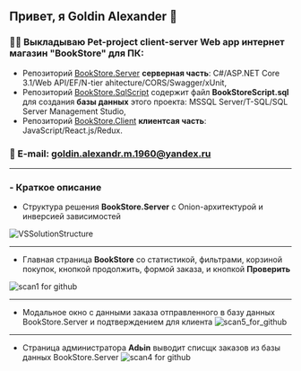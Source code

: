 ## Привет, я  Goldin Alexander :wave:

### :man_technologist: Выкладываю Pet-project client-server Web app интернет магазин "BookStore" для ПК:  
- Репозиторий [BookStore.Server](https://github.com/GoldinAlexander/BookStore.Server) **серверная часть**: C#/ASP.NET Core 3.1/Web API/EF/N-tier ahitecture/CORS/Swagger/xUnit,
- Репозиторий [BookStore.SqlScript](https://github.com/GoldinAlexander/BookStore.SqlScript.git) содержит файл **BookStoreScript.sql** для создания **базы данных** этого проекта: MSSQL Server/T-SQL/SQL Server Management Studio,
- Репозиторий [BookStore.Client](https://github.com/GoldinAlexander/BookStore.Client) **клиентсая часть**: JavaScript/React.js/Redux.

### :email: E-mail: goldin.alexandr.m.1960@yandex.ru

___
### - Краткое описание
* Структура решения **BookStore.Server** с Onion-архитектурой и инверсией зависимостей 
 
![VSSolutionStructure](https://user-images.githubusercontent.com/75939181/164613381-fc99307b-abd0-469e-b874-508f09d0efc0.JPG)
_____
* Главная страница **BookStore** со статистикой, фильтрами, корзиной покупок, кнопкой продолжить, формой заказа, и кнопкой **Проверить**

![scan1 for github](https://user-images.githubusercontent.com/75939181/161836623-1c1c30ce-17a5-4ead-9552-9a42d92efc4a.JPG)
___
* Модальное окно с данными заказа отправленного в базу данных BookStore.Server и подтверждением для клиента 
![scan5_for_github](https://user-images.githubusercontent.com/75939181/162013676-4c738ec0-0e59-4d8f-a0b0-9290e83bc60a.JPG)
___
- Страница администратора **Adьin** выводит списщк заказов из базы данных BookStore.Server
![scan4 for github](https://user-images.githubusercontent.com/75939181/162012806-285f6e7a-7f62-4489-9111-357e3c9516a8.JPG)

